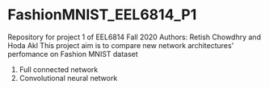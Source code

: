 # FashionMNIST_EEL6814_P1
Repository for project 1 of EEL6814 Fall 2020 
Authors: Retish Chowdhry and Hoda Akl 
This project aim is to compare new network architectures' perfomance on Fashion MNIST dataset 
1. Full connected network 
2. Convolutional neural network 
